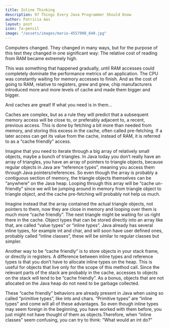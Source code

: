 ```yaml
---
title: Inline Thinking
description: 97 Things Every Java Programmer Should Know
author: Patricia Aas
layout: post
icon: fa-pencil
image: "/assets/images/mario-4557908_640.jpg"
---
```

Computers changed. They changed in many ways, but for the purpose of this text they changed in one significant way: The relative cost of reading from RAM became extremely high.

This was something that happened gradually, until RAM accesses could completely dominate the performance metrics of an application. The CPU was constantly waiting for memory accesses to finish. And as the cost of going to RAM, relative to registers, grew and grew, chip manufacturers introduced more and more levels of cache and made them bigger and bigger.

And caches are great! If what you need is in them...

Caches are complex, but as a rule they will predict that a subsequent memory access will be close to, or preferably adjacent to, a recent, previous access. This is done by fetching a bit more than needed from memory, and storing this excess in the cache, often called pre-fetching. If a later access can get its value from the cache, instead of RAM, it is referred to as a “cache friendly” access. 

Imagine that you need to iterate through a big array of relatively small objects, maybe a bunch of triangles. In Java today you don’t really have an array of triangles, you have an array of pointers to triangle objects, because regular objects in Java are “reference types”, meaning you access them through Java pointers/references. So even though the array is probably a contiguous section of memory, the triangle objects themselves can be “anywhere” on the Java heap. Looping through this array will be “cache un-friendly” since we will be jumping around in memory from triangle object to triangle object, and the cache pre-fetching will probably not help us much.

Imagine instead that the array contained the actual triangle objects, not pointers to them, now they are close in memory and looping over them is much more “cache friendly”. The next triangle might be waiting for us right there in the cache. Object types that can be stored directly into an array like that, are called “value types” or “inline types”. Java already has several inline types, for example int and char, and will soon have user defined ones, probably called “inline classes”, these will be similar to regular classes but simpler.

Another way to be “cache friendly” is to store objects in your stack frame, or directly in registers. A difference between inline types and reference types is that you don’t have to allocate inline types on the heap. This is useful for objects that live only for the scope of this method call. Since the relevant parts of the stack are probably in the cache, accesses to objects on the stack will tend to be “cache friendly”. As a bonus, objects that are not allocated on the Java heap do not need to be garbage collected.

These “cache friendly” behaviors are already present in Java when using so called “primitive types”, like ints and chars. “Primitive types” are “inline types” and come will all of these advantages. So even though inline types may seem foreign in the beginning, you have worked with them before, you just might not have thought of them as objects.Therefore, when “inline classes” seem confusing, you can try to think: “What would an int do?”
